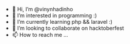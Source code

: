 - 👋 Hi, I’m @vinynhadinho
- 👀 I’m interested in programming :)
- 🌱 I’m currently learning php && laravel :)
- 💞️ I’m looking to collaborate on hacktoberfest
- 📫 How to reach me ...

<!---
vinynhadinho/vinynhadinho is a ✨ special ✨ repository because its `README.md` (this file) appears on your GitHub profile.
You can click the Preview link to take a look at your changes.
--->
